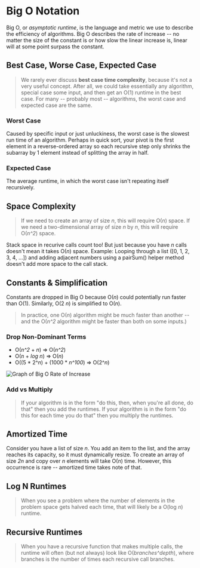 # Big O Notation
Big O, or _asymptotic runtime_, is the language and metric we use to describe the efficiency of algorithms.
Big O describes the rate of increase -- no matter the size of the constant is or how slow the linear increase is, linear will at some point surpass the constant.

## Best Case, Worse Case,  Expected Case
> We rarely ever discuss **best case time complexity**, because it's not a very useful concept.  After all, we could take essentially any algorithm, special case some input, and then get an O(1) runtime in the best case.
> For many -- probably most -- algorithms, the worst case and expected case are the same.

### Worst Case
Caused by specific input or just unluckiness, the worst case is the slowest run time of an algorithm.  Perhaps in quick sort, your pivot is the first element in  a reverse-ordered array so each recursive step only shrinks the subarray by 1 element instead of splitting the array in half.

### Expected Case
The average runtime, in which the worst case isn't repeating itself recursively.

## Space Complexity
> If we need to create an array of size _n_, this will require O(_n_) space.  If we need a two-dimensional array of size _n_ by _n_, this will require O(_n^2_) space.

Stack space in recurive calls count too!  But just because you have _n_ calls doesn't mean it takes O(_n_) space.
Example: Looping through a list ([0, 1, 2, 3, 4, ...]) and adding adjacent numbers using a pairSum() helper method doesn't add more space to the call stack.

## Constants & Simplification
Constants are dropped in Big O because O(_n_) could potentially run faster than O(1).  Similarly, O(2 _n_) is simplified to O(_n_).
> In practice, one O(_n_) algorithm might be much faster than another -- and the O(_n^2_ algorithm might be faster than both on some inputs.)

### Drop Non-Dominant Terms
- O(_n^2_ + _n_) => O(_n^2_)
- O(_n_ + _log n_) => O(_n_)
- O((5 * 2^_n_) + (1000 * _n^100_) => O(2^_n_)

![Graph of Big O Rate of Increase](https://miro.medium.com/max/2928/1*5ZLci3SuR0zM_QlZOADv8Q.jpeg)

### Add vs Multiply
> If your algorithm is in the form "do this, then, when you're all done, do that" then you add the runtimes.
> If your algorithm is in the form "do this for each time you do that" then you multiply the runtimes.

## Amortized Time
Consider you have a list of size _n_.  You add an item to the list, and the array reaches its capacity, so it must dynamically resize.  To create an array of size _2n_ and copy over _n_ elements will take O(_n_) time.  However, this occurrence is rare -- amortized time takes note of that.

## Log N Runtimes
> When you see a problem where the number of elements in the problem space gets halved each time, that will likely be a O(log _n_) runtime.

## Recursive Runtimes
> When you have a recursive function that makes multiple calls, the runtime will often (but not always) look like O(_branches^depth_), where branches is the number of times each recursive call branches.

